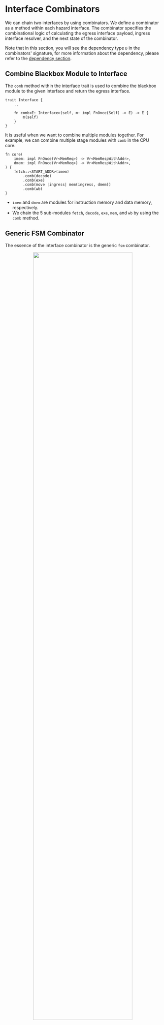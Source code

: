 # Interface Combinators

We can chain two interfaces by using combinators.
We define a combinator as a method within each hazard interface.
The combinator specifies the combinational logic of calculating the egress interface payload, ingress interface resolver, and the next state of the combinator.

Note that in this section, you will see the dependency type `D` in the combinators' signature, for more information about the dependency, please refer to the [dependency section](../advanced/dependency.md).

## Combine Blackbox Module to Interface

The `comb` method within the interface trait is used to combine the blackbox module to the given interface and return the egress interface.

```rust,noplayground
trait Interface {
    ..

    fn comb<E: Interface>(self, m: impl FnOnce(Self) -> E) -> E {
        m(self)
    }
}
```

It is useful when we want to combine multiple modules together.
For example, we can combine multiple stage modules with `comb` in the CPU core.

```rust,noplayground
fn core(
    imem: impl FnOnce(Vr<MemReq>) -> Vr<MemRespWithAddr>,
    dmem: impl FnOnce(Vr<MemReq>) -> Vr<MemRespWithAddr>,
) {
    fetch::<START_ADDR>(imem)
        .comb(decode)
        .comb(exe)
        .comb(move |ingress| mem(ingress, dmem))
        .comb(wb)
}
```

- `imem` and `dmem` are modules for instruction memory and data memory, respectively.
- We chain the 5 sub-modules `fetch`, `decode`, `exe`, `mem`, and `wb` by using the `comb` method.

## Generic FSM Combinator

The essence of the interface combinator is the generic `fsm` combinator.

<!-- * The `fsm` function is the idiomatic mechanism to chain two interfaces in HazardFlow HDL.
* This function takes the initial state of the combinator, an anonymous function that calculates the egress interface payload, and ingress interface resolver, as well as the state transition logic, and returns the egress interface.
* We assume the combinational logic of calculating the egress interface payload and ingress interface resolver is calculated every cycle. -->

<p align="center">
  <img src="../figure/combinator-fsm.svg" width=80% />
</p>

We provide the `fsm` combinator that transforms the ingress interface to egress interface with finite state machine.
With this combinator, you can represent an arbitrary FSM.

```rust,noplayground
trait Interface {
    type Fwd: Copy;
    type Bwd: Copy;

    fn fsm<E: Interface, S: Copy>(
        self,
        init_state: S,
        f: impl Fn(Self::Fwd, E::Bwd, S) -> (E::Fwd, Self::Bwd, S),
    ) -> E {
        .. // compiler magic
    }

    ..
}
```

It accepts two arguments which are the FSM's initial state and the combinational logic.

We represent the combinational logic as a function (`f`). It takes three input signals:

- Ingress interface's forward signal (`Self::Fwd`)
- Egress interface's backward signal (`E::Bwd`)
- Current state (`S`)

and returns three output signals:

- Egress interface's forward signal (`E::Fwd`)
- Ingress interface's backward signal (`Self::Bwd`)
- Next state (`S`)

## Standard Combinator Library

We provide standard combinator library for developers to facilitate their work.
We can roughly categorize the library into the following categories.

| Category    | Description                                                                 |
| ----------- | --------------------------------------------------------------------------- |
| Mapping     | Maintains the 1-to-1 relation between the ingress/egress interface.         |
| 1-to-N      | Splits the ingress interface into multiple egress interfaces.               |
| N-to-1      | Merges multiple ingress interfaces into one egress interface.               |
| Register    | Stores the state into registers and could delay for one or multiple cycles. |
| Source/sink | Generates or consumes the interface.                                        |
| FSM         | Runs a finite state machine with an internal state.                         |
| Conversion  | Converts ingress hazard interface into egress hazard interface.             |

For more details about all combinators, please refer to the [rustdoc](TODO).

### Mapping

These combinators either transform the payload (ingress to egress) or transform the resolver (egress to ingress).

We demonstrate the two most representative combinators: `filter_map` and `map_resolver`.

#### `filter_map`

As the name suggested, `filter_map` combinator has the functionality of `filter` and `map`.
It filters out the payload not satisfying certain conditions and transforms the ingress payload `P` to egress payload `EP`.
We demonstrate the `filter_map` which takes `Vr<P>` and returns `Vr<EP>`.

<p align="center">
  <img src="../figure/combinator-filter-map.svg" width=80% />
</p>

It can be implemented with using `fsm` combinator like this:

```rust,noplayground
impl<P: Copy> Vr<P> {
    fn filter_map<EP: Copy>(self, f: impl Fn(P) -> HOption<EP>) -> Vr<EP> {
        self.fsm::<Vr<EP>, ()>(|ip, er, _| {
            let (ep, ir) = (ip.and_then(f), er);
            (ep, ir, ())
        })
    }
}
```

It is stateless, and egress transfer happens when (1) ingress transfer happens, and (2) `f` returns `Some` with given ingress payload.

For example, let's consider the following `f`:

```rust,noplayground
fn f(i: u32) -> HOption<bool> {
    if i == 0 {
        // If `i` is zero, filters out the payload.
        None
    } else if i & 1 == 0 {
        // If `i` is even number, returns `true`.
        Some(true)
    } else {
        // If `i` is odd number, returns `false`.
        Some(false)
    }
}
```

Then the cycle-level behavior of `filter_map` is as follows:

<p align="center">
  <img src="../figure/combinator-filter-map-waveform.svg" width=50% />
</p>

<!--
{
  signal: [
    {name: 'clk', wave: 'p.....'},
    {},
    ['ingress',
      ['fwd',
        {name: 'valid', wave: '1..0.1'},
        {name: 'payload', wave: '34.x.5', data: ['42','0','3']},
      ],
      ['bwd',
        {name: 'ready', wave: '101010'},
      ]
    ],
    {},
    ['egress',
      ['fwd',
        {name: 'valid', wave: '10...1'},
        {name: 'payload', wave: '3x...5', data: ['T','F']},
      ],
      ['bwd',
        {name: 'ready', wave: '101010'},
      ]
    ]
  ],
  head: {
    tock:0,
    every:1
  }
}
-->

<!--
| cycle | ip         | er  | ep                | ir  |
| ----- | ---------- | --- | ----------------- | --- |
| 0     | `Some(42)` | `T` | `f(42) = Some(T)` | `T` |
| 1     | `Some(0)`  | `F` | `f(0) = None`     | `F` |
| 2     | `Some(0)`  | `T` | `f(0) = None`     | `T` |
| 3     | `None`     | `F` | `None`            | `F` |
| 4     | `None`     | `T` | `None`            | `T` |
| 5     | `Some(3)`  | `F` | `f(3) = Some(F)`  | `F` |
-->

(`T` and `F` means `true` and `false`, respectively)

- Cycle 0: transfer happens both at ingress and egress side.
- Cycle 2: transfer happens at ingress side, but it was filtered out by `f`.
- Cycle 5: transfer does not happens because egress is not ready to receive.

Note that `filter_map` can work with ingress interfaces `I<VrH<P, R>, D>`, `I<ValidH<P, R>, D>` and `I<H, D>` and there are variants of the `filter_map` like `filter_map_drop_with_r`.

#### `map_resolver`

This combinator transforms the egress resolver to the ingress resolver and leaves the payload untouched.
We demonstrate the `map_resolver` with ingress interface `I<VrH<P, R>, D>`. Similar to `filter_map`, `map_resolver` has other variants and can also work with other ingress interfaces.

<p align="center">
  <img src="../figure/combinator-map-resolver.svg" width=80% />
</p>

```rust,noplayground
impl<P: Copy, R: Copy, const D: Dep> I<VrH<P, R>, D> {
    fn map_resolver<ER: Copy>(self, f: impl Fn(Ready<ER>) -> R) -> I<VrH<P, ER>, D> {
        self.fsm::<I<VrH<P, ER>, D>, ()>(|ip, er, _| {
            let ep = ip;
            let ir = Ready::new(er.ready, f(er));
            (ep, ir, ())
        })
    }
}
```

* It is stateless.
* It transforms the egress resolver into an ingress resolver with a given `f` within the same clock cycle.
* The egress transfer condition is always the same as the ingress transfer condition.
* It leaves the ingress payload untouched.
* This combinator usually being used as a connector for two other combinators whose resolver types are not compatible.

For example, let's consider the following `f`:

```rust,noplayground
fn f(i: u32) -> bool {
    // Returns the parity of `i`.
    i & 1 == 0
}
```

<!-- Let's assume we define a function `f`, which transforms the register's address and register's data into a write-back resolver `struct` and passes it to the earlier stage in the 5-stage pipelined CPU core. 
The ingress payload is a simple `HOption<u32>`. -->

Then the cycle-level behavior of `map_resolver` is as follows:

<p align="center">
  <img src="../figure/combinator-map-resolver-waveform.svg" width=50% />
</p>

<!--
{
  signal: [
    {name: 'clk', wave: 'p.....'},
    {},
    ['ingress',
      ['fwd',
        {name: 'valid', wave: '1.01..'},
        {name: 'payload', wave: '3.x4..', data: ['42','35']},
      ],
      ['bwd',
        {name: 'ready', wave: '010..1'},
        {name: 'inner', wave: '555555', data: ['T', 'F', 'T', 'F', 'T', 'F']}
      ],
    ],
    {},
    ['egress',
      ['fwd',
        {name: 'valid', wave: '1.01..'},
        {name: 'payload', wave: '3.x4..', data: ['42','35']},
      ],
      ['bwd',
        {name: 'ready', wave: '010..1'},
        {name: 'inner', wave: '666666', data: ['4', '5', '6', '7', '8', '9']}
      ]
    ]
  ],
  head: {
    tock:0,
    every:1
  }
}
-->

<!--
| cycle | ip (= ep)  | er                | ir                            |
| ----- | ---------- | ----------------- | ----------------------------- |
| 0     | `Some(42)` | `(T, (1, 0x20))`  | `(T, WbR::new(Reg::ra, 0x20)` |
| 1     | `None`     | `(T, (13, 0x10))` | `(T, WbR::new(Reg::a3, 0x10)` |
| 2     | `Some(35)` | `(F, (3, 0x40))`  | `(F, WbR::new(Reg::gp, 0x40)` |
| 3     | `None`     | `(F, (15, 0x23))` | `(F, WbR::new(Reg::a5, 0x23)` |
-->

- It does not touch the forward signals and backward ready signal.
- It transforms the backward inner signal to the parity.
- Transfer happens at both sides at cycle 1 and 5.

<!-- It transforms the register's address and data into a write-back resolver signal `WbR`.
Transfer only happens at both ingress and egress side at cycle 0. -->

### 1-to-N

These combinators can either duplicate a single ingress interface into multiple egress interfaces or select one from the numerous egress interfaces to transfer the payload.

We demonstrate the two most representative combinators: `lfork` and `branch`.

#### `lfork`

This combinator delivers the ingress payload to all the egress interfaces' egress payload when all the egress interfaces are ready to receive the ingress payload, and also combines all the egress interfaces' resolvers to the ingress resolver.
We demonstrate `lfork` with the ingress interface `Vr<P, D>`, whose resolver is `()`. 
Note that `lfork` can work with other ingress interfaces such as `I<VrH<P, (R1, R2)>, D>`, `I<VrH<P, Array<R, N>>, D>`, etc.

<p align="center">
  <img src="../figure/combinator-lfork.svg" width=80% />
</p>

```rust,noplayground
impl<P: Copy, const D: Dep> Vr<P, D> {
    fn lfork(self) -> (Vr<P, D>, Vr<P, D>) {
        self.fsm::<(Vr<P, D>, Vr<P, D>), ()>(|ip, (er1, er2), _| {
            let ep1 = if er2.ready { ip } else { None };
            let ep2 = if er1.ready { ip } else { None };
            let ir = Ready::new(er1.ready && er2.ready, ());
            ((ep1, ep2), ir, ())
        })
    }
}
```

- It is stateless.
- Ingress, first egress, and second egress transfer happens at same cycle.
<!-- - This combinator splits the ingress interface into two egress interfaces with both types `Vr<P, D>`.
- When both egress interfaces are ready to receive the ingress payload, the ingress transfer happens.
- The ingress interface ready signal is `true` when all the egress interfaces' ready signals are `true`. -->

The example cycle-level behavior of `lfork` is as follows:

<p align="center">
  <img src="../figure/combinator-lfork-waveform.svg" width=50% />
</p>

<!--
{
  signal: [
    {name: 'clk', wave: 'p.....'},
    {},
    ['ingress',
      ['fwd',
        {name: 'valid', wave: '1.....'},
        {name: 'payload', wave: '3.4..5', data: ['0','1','2']},
      ],
      ['bwd',
        {name: 'ready', wave: '010.1.'},
      ],
    ],
    {},
    ['egress1',
      ['fwd',
        {name: 'valid', wave: '010.1.'},
        {name: 'payload', wave: 'x34..5', data: ['0','1','2']},
      ],
      ['bwd',
        {name: 'ready', wave: '1.0.1.'},
      ]
    ],
    {},
    ['egress2',
      ['fwd',
        {name: 'valid', wave: '1.0.1.'},
        {name: 'payload', wave: '3.x.45', data: ['0','1','2']},
      ],
      ['bwd',
        {name: 'ready', wave: '01....'},
      ]
    ]
  ],
  head: {
    tock:0,
    every:1
  }
}
-->

<!--
| cycle | ip         | er1 | er2 | ep1 (= ep2) | ir  |
| ----- | ---------- | --- | --- | ----------- | --- |
| 0     | `Some(52)` | `T` | `T` | `Some(52)`  | `T` |
| 1     | `Some(40)` | `T` | `F` | `None`      | `F` |
| 2     | `None`     | `T` | `T` | `None`      | `T` |
-->

- Cycle 1, 4, 5: transfer happens at ingress, first egress, and second egress sides.

#### `branch`

This combinator splits a single ingress interface into multiple egress interfaces and only selects one of the egress interfaces to transfer the payload, also combines all the egress interfaces' resolvers into the ingress resolver.
We demonstrate `branch` with the ingress interface `Vr<P, BoundedU<N>>`.

`BoundedU<N>` can be considered as a bounded unsigned integer, if `N` is 3, the possible unsigned integers are 0, 1, 2.
For more information of the `BoundedU<N>`, please refer to the `doc.rs`.

<p align="center">
  <img src="../figure/combinator-branch.svg" width=80% />
</p>

```rust,noplayground
impl<P: Copy, const N: usize> Vr<(P, BoundedU<N>)> {
    fn branch(self) -> [Vr<P>; N] {
        self.fsm::<[Vr<P>; N], ()>(|ip, ers, _| {
            let Some((ip, sel)) = ip else {
                // Ingress ready signal is true when valid signal is false.
                return (None.repeat::<N>(), Ready::new(true, er.map(|r| r.inner)), s);
            };

            let ep = None.repeat::<N>().set(sel.value(), Some(ip));
            let ir = Ready::new(ers[sel.value()].ready, ers.map(|r| r.inner));

            (ep, ir, s)
        })
    }
}

```

* `self` is the ingress interface `Vr<(P, BoundedU<N>)>`.
* We can interpret the `BoundedU<N>` as the selector to choose egress interfaces for transferring the ingress payload.
* When the selected egress interface ready signal is `true`, and also the ingress payload is valid, both ingress transfer and egress transfer happen, else both ingress and egress do not happen.
* Ingress payload will only be transferred to the selected egress interface when both ingress and egress transfer happen.
* Ingress resolver and all the egress resolvers are `()`.

Let's assume the ingress payload is `HOption<(u32, BoundedU<2>)>`. 
The payload is `u32`, and we split the ingress interface into 2 egress interfaces.

The cycle level behavior of `branch`:

<p align="center">
  <img src="../figure/combinator-branch-waveform.svg" width=50% />
</p>

<!--
{
  signal: [
    {name: 'clk', wave: 'p.....'},
    {},
    ['ingress',
      ['fwd',
        {name: 'valid', wave: '01.01.'},
        {name: 'payload', wave: 'x3.x4.', data: ['(0x42,0)','(0x35,1)']},
      ],
      ['bwd',
        {name: 'ready', wave: '101.01'},
      ],
    ],
    {},
    ['egress1',
      ['fwd',
        {name: 'valid', wave: '01.0..'},
        {name: 'payload', wave: 'x3.x..', data: ['0x42']},
      ],
      ['bwd',
        {name: 'ready', wave: '0.1...'},
      ]
    ],
    {},
    ['egress2',
      ['fwd',
        {name: 'valid', wave: '0...1.'},
        {name: 'payload', wave: 'x...4.', data: ['0x35']},
      ],
      ['bwd',
        {name: 'ready', wave: '0....1'},
      ]
    ]
  ],
  head: {
    tock:0,
    every:1
  }
}
-->

<!--
| cycle | ip              | er0 | er1 | ep0        | ep1        | ir  |
| ----- | --------------- | --- | --- | ---------- | ---------- | --- |
| 0     | `Some((52, 0))` | `F` | `T` | `Some(52)` | `None`     | `T` |
| 1     | `Some((40, 1))` | `T` | `T` | `None`     | `Some(40)` | `F` |
| 2     | `None`          | `T` | `T` | `None`     | `None`     | `T` |
-->

- Cycle 2: transfer happens at ingress and first egress side.
- Cycle 5: transfer happens at ingress and second egress side.

### N-to-1

These combinators merge multiple ingress interfaces into a single egress interface.
The egress interface could contain all the ingress interfaces' payload and resolver or select one of the ingress interfaces.

We demonstrate the two most representative combinators: `join` and `merge`.

#### `join`

This combinator merges the ingress interfaces' payload and resolver.
We demonstrate this combinator with the ingress interfaces `(Vr<P1>, Vr<P2>)`.

<p align="center">
  <img src="../figure/combinator-join.svg" width=80% />
</p>

```rust,noplayground
impl<P1: Copy, P2: Copy> JoinExt for (Vr<P1>, Vr<P2>) {
    type E = Vr<(P1, P2)>;

    fn join(self) -> Vr<(P1, P2)> {
        self.fsm::<Vr<(P1, P2)>, ()>(|(ip1, ip2), er, _| {
            let ep = ip1.zip(ip2);
            let ir1 = if ip2.is_some() { er } else { Ready::invalid(()) };
            let ir2 = if ip1.is_some() { er } else { Ready::invalid(()) };
            (ep, (ir1, ir2), ())
        })
    }
}
```

<!-- * `self` is ingress interfaces, a `N` size array of `Vr<P>`. -->
* The egress payload is an array of all the ingress payloads.
* The egress payload will be valid only when all the ingress payloads are valid.
* The ingress transfer happens only when all the ingress payloads are valid and also egress interface is ready to receive payload.

The example cycle-level behavior of `join` is as follows:

<p align="center">
  <img src="../figure/combinator-join-waveform.svg" width=50% />
</p>

<!--
{
  signal: [
    {name: 'clk', wave: 'p.....'},
    {},
    ['ingress1',
      ['fwd',
        {name: 'valid', wave: '1.01..'},
        {name: 'payload', wave: '3.x4.5', data: ['0','1','2']},
      ],
      ['bwd',
        {name: 'ready', wave: '010.1.'},
      ],
    ],
    {},
    ['ingress2',
      ['fwd',
        {name: 'valid', wave: '01....'},
        {name: 'payload', wave: 'x34..5', data: ['3','4','5']},
      ],
      ['bwd',
        {name: 'ready', wave: '010.1.'},
      ]
    ],
    {},
    ['egress',
      ['fwd',
        {name: 'valid', wave: '010.1.'},
        {name: 'payload', wave: 'x3x.45', data: ['(0,3)','(1,4)','(2,5)']},
      ],
      ['bwd',
        {name: 'ready', wave: '1.0.1.'},
      ]
    ]
  ],
  head: {
    tock:0,
    every:1
  }
}
-->

<!--
| cycle | ip1        | ip2       | er  | ep              | ir1 (= ir2) |
| ----- | ---------- | --------- | --- | --------------- | ----------- |
| 0     | `Some(22)` | `Some(8)` | `T` | `Some([22, 8])` | `T`         |
| 1     | `Some(29)` | `None`    | `T` | `None`          | `F`         |
| 2     | `Some(11)` | `Some(2)` | `F` | `None`          | `F`         |
-->

- Cycle 1, 4, 5: transfer happens.

#### `merge`

This combinator will select one from the ingress interfaces to deliver the ingress payload to the egress payload and also leave the inner of the egress resolver untouched to the ingress interfaces.
We will demonstrate the `cmerge` combinator with 2 ingress interfaces `[Vr<u32>, Vr<u32>]`.

Note that in our code base, we implement `cmerge` with ingress interfaces `[I<AndH<H>, D>; N]`. We can consider the `H` as `ValidH<P>` and `N` as 2.

<p align="center">
  <img src="../figure/combinator-merge.svg" width=80% />
</p>

```rust,noplayground
impl<P: Copy> MergeExt for (Vr<P>, Vr<P>) {
    type E = Vr<P>;

    fn merge(self) -> Vr<P> {
        self.fsm::<Vr<P>, ()>(|(ip1, ip2), er, _| {
            let ep = ip1.or(ip2);
            let ir1 = er;
            let ir2 = if ip1.is_none() { er } else { Ready::invalid(()) };
            (ep, (ir1, ir2), ())
        })
    }
}
```

* This combinator will select the first ingress interface, whose ingress payload is valid, from the array of the ingress interfaces, when the egress interface is ready to receive the payload.

The example cycle-level behavior of `merge` is as follows:

<p align="center">
  <img src="../figure/combinator-merge-waveform.svg" width=50% />
</p>

<!--
{
  signal: [
    {name: 'clk', wave: 'p.....'},
    {},
    ['ingress1',
      ['fwd',
        {name: 'valid', wave: '1.010.'},
        {name: 'payload', wave: '3.x4x.', data: ['0','1']},
      ],
      ['bwd',
        {name: 'ready', wave: '01010.'},
      ],
    ],
    {},
    ['ingress2',
      ['fwd',
        {name: 'valid', wave: '0..1..'},
        {name: 'payload', wave: 'x..5..', data: ['2']},
      ],
      ['bwd',
        {name: 'ready', wave: '0....1'},
      ]
    ],
    {},
    ['egress',
      ['fwd',
        {name: 'valid', wave: '1.01..'},
        {name: 'payload', wave: '3.x4x5', data: ['0','1','2']},
      ],
      ['bwd',
        {name: 'ready', wave: '010101'},
      ]
    ]
  ],
  head: {
    tock:0,
    every:1
  }
}
-->

<!--
| cycle | ip1        | ip2       | er  | ep              | ir1 | ir2 |
| ----- | ---------- | --------- | --- | --------------- | --- | --- |
| 0     | `None`     | `Some(8)` | `T` | `Some((8, 1))`  | `T` | `T` |
| 1     | `Some(88)` | `Some(9)` | `T` | `Some((88, 0))` | `T` | `F` |
| 2     | `None`     | `None`    | `T` | `None`          | `F` | `F` |
-->

- Cycle 1: first ingress and egress transfer happens.
- Cycle 3: first ingress and egress transfer happens.
- Cycle 5: second ingress and egress transfer happens.

### Register slices

These registers can maintain the states in their registers and could delay one or multiple cycles to send out the states.

We demonstrate the two most representative combinators: `reg_fwd` and `fifo`.

<!-- We demonstrate the usage of `reg_fwd` with ingress interface `I<VrH<P, R>, D>` and `fifo` with ingress interfaces `I<VrH<P, R>, D>`.
Similar to other combinators, register style combinators have other variants too, e.g. `transparent_reg_bwd`, `shift_reg_fwd`, etc. -->

#### `reg_fwd`

We can use `reg_fwd` to make a pipeline, and reduce the critical path.

Let's assume we have a circuit with ingress interface `Vr<P>`:

<p align="center">
  <img src="../figure/map_no_reg.drawio.svg" />
</p>

Transforming from ingress payload from `P` to `EP2` needs to happen within a cycle, the critical path becomes `cpath(f1) + cpath(f2)`.
To resolve this, we add a `reg_fwd` combinator between those two `map` combinators.

<p align="center">
  <img src="../figure/map_with_reg.drawio.svg" />
</p>

Then the critical path is reduced to `max(cpath(f1), cpath(f2))`.

<p align="center">
  <img src="../figure/combinator-reg-fwd.svg" width=80% />
</p>

```rust,noplayground
impl<P: Copy> Vr<P> {
    fn reg_fwd(self) -> Vr<P> {
        self.fsm::<Vr<P>, HOption<P>>(None, |ip, er, s| {
            let ep = s;
            let et = ep.is_some_and(|p| er.ready);

            let ir = Ready::new(s.is_none() || et, (er.inner, s));
            let it = ip.is_some_and(|p| ir.ready);

            let s_next = if it {
                ip
            } else if et {
                None
            } else {
                s
            };

            (ep, ir, s_next)
        })
    }
}
```

* The current state is the valid egress payload.
* The ingress interface is ready to receive a valid payload whenever the current register is empty or the egress transfer happens.
* If the ingress transfer happens, then the register stores the new valid payload as the next state.
* If the egress transfer happens, but the ingress transfer does not happen, then the register will be empty in the next cycle.
* If neither ingress transfer nor egress transfer happens, then the next state stays the same as the current state.
* The only difference between `pipe` is `true` or `false` is the ingress transfer happens only when the current register is empty, delaying one cycle compared to the pipeline.

Let's assume the ingress interface type is `Vr<u32>`.

The example cycle-level behavior of `reg_fwd` is as follows:

<p align="center">
  <img src="../figure/combinator-reg-fwd-waveform.svg" width=50% />
</p>

- Cycle 0, 1, 3, 5: Ingress transfer happens.
- Cycle 1, 2, 5: Egress transfer happens.

<!--
{
  signal: [
    {name: 'clk', wave: 'p.....'},
    {},
    ['ingress',
      ['fwd',
        {name: 'valid', wave: '1.01..'},
        {name: 'payload', wave: '34x56.', data: ['11','12','13','14']},
      ],  
      ['bwd',
        {name: 'ready', wave: '1...01'},
      ]
    ],
    {},
    {name: 'state', wave: 'x34x5.', data:['11', '12', '13', '14']},  
    {},
    ['egress',
      ['fwd',
        {name: 'valid', wave: '01.01.'},
        {name: 'payload', wave: 'x34x5.', data: ['11','12','13','14','15']},
      ],
      ['bwd',
        {name: 'ready', wave: '01..01'},
      ]
    ]
  ],
  head: {
    tock:0,
    every:1
  }
}
-->

#### `fifo`

This combinator is a pipelined FIFO queue, it can accept a new element every cycle if the queue is not full.

<p align="center">
  <img src="../figure/combinator-fifo.svg" width=80% />
</p>

```rust,noplayground
impl<P: Copy> Vr<P> {
    fn fifo<const N: usize>(self) -> Vr<P> {
        self.fsm::<Vr<P>, FifoS<P, N>>(FifoS::default(), |ip, er, s| {
            let FifoS { inner, raddr, waddr, len } = s;

            let empty = len == U::from(0);
            let full = len == U::from(N);

            let enq = ip.is_some() && !full;
            let deq = er.ready && !empty;

            let ep = if s.len == 0.into_u() { None } else { Some(s.inner[s.raddr]) };
            let ir = Ready::new(!full, ());

            let inner_next = if enq { inner.set(waddr, ip.unwrap()) } else { inner };
            let len_next = (len + U::from(enq).resize() - U::from(deq).resize()).resize();
            let raddr_next = if deq { wrapping_inc::<{ clog2(N) }>(raddr, N.into_u()) } else { raddr };
            let waddr_next = if enq { wrapping_inc::<{ clog2(N) }>(waddr, N.into_u()) } else { waddr };

            let s_next = FifoS { inner: inner_next, raddr: raddr_next, waddr: waddr_next, len: len_next };

            (ep, ir, s_next)
        })
    }
}
```

Let's assume the ingress interface type is `Vr<u32>` with capacity is 3.

The example cycle-level behavior of `fifo` is as follows:

<p align="center">
  <img src="../figure/combinator-fifo-waveform.svg" width=60% />
</p>

<!--
{
  signal: [
    {name: 'clk', wave: 'p.......'},
    {},
    ['ingress',
      ['fwd',
        {name: 'valid', wave: '1......0'},
        {name: 'payload', wave: '34567..x', data: ['0','1','2','3','4','5','6']},
      ],  
      ['bwd',
        {name: 'ready', wave: '1...0.1.'},
      ]
    ],
    {name: 'state', wave: 'x3444.56', data:['[0]', '[1]', '[2,1]', '[3,2,1]','[3,2]', '[4,3]']},  
    ['egress',
      ['fwd',
        {name: 'valid', wave: '01......'},
        {name: 'payload', wave: 'x34...56', data: ['0','1','2', '3']},
      ],
      ['bwd',
        {name: 'ready', wave: '1.0..1..'},
      ]
    ]
  ],
  head: {
    tock:0,
    every:1
  },
}
-->

- The ingress ready signal is `true` as long as the queue is not full.
- It does not give maximum throughput because both ingress transfer and egress transfer cannot happen simultaneously when the FIFO is full.
- Cycle 0, 1, 2, 3, 6: Ingress transfer happens.
- Cycle 1, 5, 6, 7: Egress transfer happens.

### Source and sink

These combinators have only either ingress interface or egress interface.

We demonstrate the two most representative combinators: `source` and `sink`.

#### `source`

This combinator immediately returns the data to the payload when the data is coming from resolver.
The `source` combinator only has the egress interface.

<p align="center">
  <img src="../figure/combinator-source.svg" width=80% />
</p>

```rust,noplayground
impl<P: Copy> I<VrH<P, P>, { Dep::Demanding }> {
    fn source() -> I<VrH<P, P>, { Dep::Demanding }> {
        ().fsm::<I<VrH<P, P>, { Dep::Demanding }>, ()>((), |_, er, _| {
            let ep = if er.ready { Some(er.inner) } else { None };
            (ep, (), ())
        })
    }
}
```

- The egress resolver type is the same as the egress payload type `P`.
- The egress transfer happens as long as the egress resolver ready signal is true.
- It transfer the resolver to the payload within the same clock cycle with egress transfer happens.

When `P` is `u32`, the example cycle-level behavior of `source` is as follows:

<p align="center">
  <img src="../figure/combinator-source-waveform.svg" width=50% />
</p>

<!--
{
  signal: [
    {name: 'clk', wave: 'p.....'},
    {},
    ['ingress',
      ['fwd',
        {name: 'valid', wave: '1..01.'},
        {name: 'payload', wave: '345x67', data: ['0', '1', '2', '3', '4']},
      ],
      ['bwd',
        {name: 'ready', wave: '1..01.'},
        {name: 'inner', wave: '3456.7', data: ['0', '1', '2', '3', '4']},
      ]
    ]
  ],
  head: {
    tock:0,
    every:1
  },
}
-->

- Cycle 0, 1, 2, 4, 5: Egress transfer happens.
- Cycle 3: Egress transfer does not happen because egress ready signal is `false`.

#### `sink`

This combinator maintains a state and calculates the ingress resolver with `f`, which takes the current state and ingress payload as inputs.
The `sink` combinator only has the ingress interface.

<p align="center">
  <img src="../figure/combinator-sink.svg" width=80% />
</p>


```rust,noplayground
impl<P: Copy> I<VrH<P, HOption<P>>, { Dep::Helpful }> {
    fn sink(self) {
        self.fsm::<(), ()>((), |ip, _, _| {
            let ir = Ready::valid(ip);
            ((), ir, ())
        })
    }
}
```

When `P` is `u32`, the example cycle-level behavior of `sink` is as follows:

<p align="center">
  <img src="../figure/combinator-sink-waveform.svg" width=50% />
</p>

<!--
{
  signal: [
    {name: 'clk', wave: 'p.....'},
    {},
    ['ingress',
      ['fwd',
        {name: 'valid', wave: '1..01.'},
        {name: 'payload', wave: '345x67', data: ['0', '1', '2', '3', '4']},
      ],
      ['bwd',
        {name: 'ready', wave: '1..01.'},
        {name: 'inner', wave: '345x67', data: ['0', '1', '2', '3', '4']},
      ]
    ]
  ],
  head: {
    tock:0,
    every:1
  },
}
-->

- The ingress resolver is calculated every clock cycle.

### FSM

FSM combinators run a finite state machine described by the closure given to the combinator.
They have an internal state for the FSM, and the closure describes state transitions and how the combinator should behave each state.

The "FSM mapping" combinators such as `fsm_map` or `fsm_filter_map` are very similar to their regular mapping combinator counterparts.
The difference is that they have an internal state that can be controlled by the given closure.

The other two remaining FSM combinators are `fsm_ingress` and `fsm_egress`.
Since they have more complex behavior, we demonstrate their usage here.

#### `fsm_ingress`

It allows you to accumulate successive ingress payloads into an internal FSM state, then output the resulting state once it is ready.
After the resulting state is transferred, the FSM is reset and starts accumulating again.

```rust,noplayground
impl<P: Copy> Vr<P> {
    fn fsm_ingress<S: Copy>(self, init: S, f: impl Fn(P, S) -> (S, bool)) -> Vr<S> {
        self.fsm::<Vr<S>, (S, bool)>((init, false), |ip, er, (s, done)| {
            let ir = Ready::new(!done, er.inner);

            let it = ip.is_some() && !done;
            let et = er.ready && done;

            let ep = if done { Some(s) } else { None };

            let s_next = if it {
                f(ip.unwrap(), s)
            } else if et {
                (init, false)
            } else {
                (s, done)
            };

            (ep, ir, s_next)
        })
    }
}
```

It takes the initial state and the combinational logic which calculate the next state and whether the FSM is done.

For example, let's consider the following `sum_until_10` function.

It accumulates the input numbers until it becomes greater or equal to 10, and outputs the result.

```rust,noplayground
fn sum_until_10(input: Vr<u32>) -> Vr<u32> {
    input
        .fsm_ingress(0, |ip, _, sum| {
            let sum_next = sum + ip;
            let done = sum >= 10;

            (sum_next, done_next)
        })
}
```

The example cycle-level behavior of `fsm_ingress` is as follows:

<p align="center">
  <img src="../figure/combinator-fsm-ingress-waveform.svg" width=50% />
</p>

<!--
{
  signal: [
    {name: 'clk', wave: 'p.....'},
    {},
    ['ingress',
      ['fwd',
        {name: 'valid', wave: '1.....'},
        {name: 'payload', wave: '345.67', data: ['3','9','5','6','2']},
      ],  
      ['bwd',
        {name: 'ready', wave: '1.01.0'},
      ]
    ],
    {},
    {name: 'state', wave: '234256', data:['0, F','3, F', '12, T', '0, F', '5, F','11, T']},  
    {},
    ['egress',
      ['fwd',
        {name: 'valid', wave: '0.10.1'},
        {name: 'payload', wave: 'x.4x.6', data: ['12', '11']},
      ],
      ['bwd',
        {name: 'ready', wave: '1.....'},
      ]
    ]
  ],
  head: {
    tock:0,
    every:1
  },
}
-->

- At cycle 0-1 and cycle 3-4, ingress transfer happens (accumulates the input).
- At cycle 2 and cycle 5, egress transfer happens (outputs the result).

#### `fsm_egress`

It runs an FSM for each transferred ingress payload, allowing you to process an ingress payload using multiple FSM states.
Only after the FSM is finished, the combinator can accept a new ingress payload.

```rust,noplayground
impl<P: Copy> Vr<P> {
    fn fsm_egress<EP: Copy, S: Copy>(self, init: S, flow: bool, f: impl Fn(P, S) -> (EP, S, bool)) -> Vr<EP> {
        self.fsm::<Vr<EP>, (HOption<P>, S)>((None, init), |ip, er, (sp, s)| {
            let (ep, s_next, is_last) = if let Some(p) = sp {
                let (ep, s_next, is_last) = f(p, s);
                (Some(ep), s_next, is_last)
            } else if flow && ip.is_some() && sp.is_none() {
                let (ep, s_next, is_last) = f(ip.unwrap(), s);
                (Some(ep), s_next, is_last)
            } else {
                (None, s, false)
            };

            let et = ep.is_some() && er.ready;
            let ir = Ready::new(sp.is_none() || (et && is_last), ());
            let it = ip.is_some() && ir.ready;

            let (sp_next, s_next) = if flow && it && et && sp.is_none() {
                if is_last {
                    (None, init)
                } else {
                    (ip, s_next)
                }
            } else if it {
                (ip, init)
            } else if et && is_last {
                (None, init)
            } else if et {
                (sp, s_next)
            } else {
                (sp, s)
            };

            (ep, ir, (sp_next, s_next))
        })
    }
}
```

* `self` is the ingress interface `I<VrH<P, R>, D>`.
* `init` is the initial state for the FSM.
* `flow` determines whether the FSM starts immediately or from the next cycle of an ingress transfer.
* `f` takes the current saved ingress payload and the current FSM state. It returns an egress payload, the next state, and whether this is the last state for the FSM.

For example, let's consider the following `consecutive_3` example.

It outputs 3 consecutive numbers starting from each input number.

```rust,noplayground
fn consecutive_3(input: Vr<u32>) -> Vr<u32> {
    input.fsm_egress(0, true, |p, count| {
        let ep = p + count;
        let count_next = count + 1;
        let is_last = count == 2;
        (ep, count_next, is_last)
    })
}
```

The example cycle-level behavior of `fsm_egress` is as follows:

<p align="center">
  <img src="../figure/combinator-fsm-egress-waveform.svg" width=50% />
</p>

<!--
{
  signal: [
    {name: 'clk', wave: 'p.....'},
    {},
    ['ingress',
      ['fwd',
        {name: 'valid', wave: '1.....'},
        {name: 'payload', wave: '34.5..', data: ['0','1','2']},
      ],  
      ['bwd',
        {name: 'ready', wave: '1010.1'},
      ]
    ],
    {},
    {name: 'state', wave: '333444', data:['(0, 0)', '(0, 1)', '(0, 2)', '(1, 0)', '(1, 1)', '(1, 2)']},  
    {},
    ['egress',
      ['fwd',
        {name: 'valid', wave: '1.....'},
        {name: 'payload', wave: '333444', data: ['0', '1', '2', '1', '2', '3']},
      ],
      ['bwd',
        {name: 'ready', wave: '1.....'},
      ]
    ]
  ],
  head: {
    tock:0,
    every:1
  }
}
-->

<!--
| cycle | ip        | er  | state          | ep        | ir  |
| ----- | --------- | --- | -------------- | --------- | --- |
| 0     | `Some(0)` | `T` | `(None, 0)`    | `Some(0)` | `T` |
| 1     | `Some(1)` | `T` | `(Some(0), 1)` | `Some(1)` | `F` |
| 2     | `Some(1)` | `T` | `(Some(0), 2)` | `Some(2)` | `T` |
| 3     | `Some(2)` | `T` | `(Some(1), 0)` | `Some(1)` | `F` |
| 4     | `Some(2)` | `T` | `(Some(1), 1)` | `Some(2)` | `F` |
| 5     | `Some(2)` | `T` | `(Some(1), 2)` | `Some(3)` | `T` |
-->

<!-- - At cycle 0, cycle 2, and cycle 5, ingress transfer happens (takes the input).
- At cycle 0-2 and cycle 3-5, egress transfer happens (outputs the result). -->

* At T0, an ingress transfer happens and an FSM is started immediately (since `flow` is true).
    * The ingress payload `Some(0)` is saved to `sp`, and will be available from the next cycle.
* From T0 to T2, the FSM is running with the saved payload `Some(0)`, and it outputs `0`, `1`, `2`.
* At T2, `f` returns true for `is_last`, signaling that this is the last state for this FSM. This sets the ingress ready signal to true to accept a new ingress payload for the next FSM.
    * Since the ingress payload `Some(1)` is already available, an ingress transfer happens and it is saved.
* At T3, the FSM state is reset and a new FSM is started.
* From T3 to T5, the FSM is running with the saved payload `Some(1)`, and it outputs `1`, `2`, `3`.

<!--
### Conversion

TODO: Should we just link to the rustdoc? @jihoon
-->
